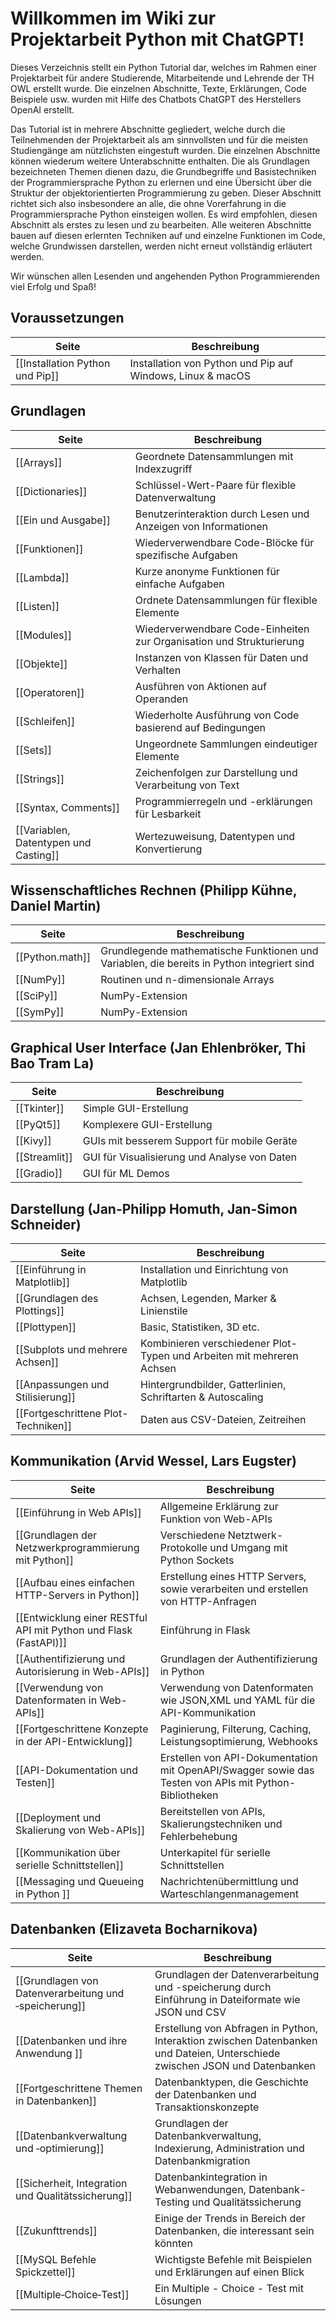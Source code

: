 # Willkommen im Wiki zur Projektarbeit Python mit ChatGPT!

Dieses Verzeichnis stellt ein Python Tutorial dar, welches im Rahmen einer Projektarbeit für andere Studierende, Mitarbeitende und Lehrende der TH OWL erstellt wurde. Die einzelnen Abschnitte, Texte, Erklärungen, Code Beispiele usw. wurden mit Hilfe des Chatbots ChatGPT des Herstellers OpenAI erstellt.

Das Tutorial ist in mehrere Abschnitte gegliedert, welche durch die Teilnehmenden der Projektarbeit als am sinnvollsten und für die meisten Studiengänge am nützlichsten eingestuft wurden. Die einzelnen Abschnitte können wiederum weitere Unterabschnitte enthalten. Die als Grundlagen bezeichneten Themen dienen dazu, die Grundbegriffe und Basistechniken der Programmiersprache Python zu erlernen und eine Übersicht über die Struktur der objektorientierten Programmierung zu geben. Dieser Abschnitt richtet sich also insbesondere an alle, die ohne Vorerfahrung in die Programmiersprache Python einsteigen wollen. Es wird empfohlen, diesen Abschnitt als erstes zu lesen und zu bearbeiten. Alle weiteren Abschnitte bauen auf diesen erlernten Techniken auf und einzelne Funktionen im Code, welche Grundwissen darstellen, werden nicht erneut vollständig erläutert werden. 

Wir wünschen allen Lesenden und angehenden Python Programmierenden viel Erfolg und Spaß!
## Voraussetzungen
| Seite | Beschreibung |
| ----------- | ----------- |
| [[Installation Python und Pip]] | Installation von Python und Pip auf Windows, Linux & macOS |

## Grundlagen
| Seite | Beschreibung |
| ----------- | ----------- |
| [[Arrays]] | Geordnete Datensammlungen mit Indexzugriff |
| [[Dictionaries]] | Schlüssel-Wert-Paare für flexible Datenverwaltung |
| [[Ein und Ausgabe]] | Benutzerinteraktion durch Lesen und Anzeigen von Informationen |
| [[Funktionen]] | Wiederverwendbare Code-Blöcke für spezifische Aufgaben |
| [[Lambda]] | Kurze anonyme Funktionen für einfache Aufgaben |
| [[Listen]] | Ordnete Datensammlungen für flexible Elemente |
| [[Modules]] | Wiederverwendbare Code-Einheiten zur Organisation und Strukturierung |
| [[Objekte]] | Instanzen von Klassen für Daten und Verhalten |
| [[Operatoren]] |Ausführen von Aktionen auf Operanden |
| [[Schleifen]] | Wiederholte Ausführung von Code basierend auf Bedingungen |
| [[Sets]] | Ungeordnete Sammlungen eindeutiger Elemente |
| [[Strings]] | Zeichenfolgen zur Darstellung und Verarbeitung von Text |
| [[Syntax, Comments]] | Programmierregeln und -erklärungen für Lesbarkeit |
| [[Variablen, Datentypen und Casting]] | Wertezuweisung, Datentypen und Konvertierung |

## Wissenschaftliches Rechnen (Philipp Kühne, Daniel Martin)
| Seite | Beschreibung |
| ----------- | ----------- |
| [[Python.math]] | Grundlegende mathematische Funktionen und Variablen, die bereits in Python integriert sind|
| [[NumPy]] | Routinen und n-dimensionale Arrays|
| [[SciPy]] | NumPy-Extension|
| [[SymPy]] | NumPy-Extension |


## Graphical User Interface (Jan Ehlenbröker, Thi Bao Tram La)
| Seite | Beschreibung |
| ----------- | ----------- |
| [[Tkinter]] | Simple GUI-Erstellung |
| [[PyQt5]] | Komplexere GUI-Erstellung |
| [[Kivy]] | GUIs mit besserem Support für mobile Geräte |
| [[Streamlit]] | GUI für Visualisierung und Analyse von Daten |
| [[Gradio]] | GUI für ML Demos |

## Darstellung (Jan-Philipp Homuth, Jan-Simon Schneider)
| Seite | Beschreibung |
| ----------- | ----------- |
| [[Einführung in Matplotlib]] | Installation und Einrichtung von Matplotlib |
| [[Grundlagen des Plottings]] | Achsen, Legenden, Marker & Linienstile |
| [[Plottypen]] | Basic, Statistiken, 3D etc. |
| [[Subplots und mehrere Achsen]] | Kombinieren verschiedener Plot-Typen und Arbeiten mit mehreren Achsen |
| [[Anpassungen und Stilisierung]] | Hintergrundbilder, Gatterlinien, Schriftarten & Autoscaling |
| [[Fortgeschrittene Plot-Techniken]] | Daten aus CSV-Dateien, Zeitreihen |

## Kommunikation (Arvid Wessel, Lars Eugster)
| Seite | Beschreibung |
| ----------- | ----------- |
| [[Einführung in Web APIs]] | Allgemeine Erklärung zur Funktion von Web-APIs |
| [[Grundlagen der Netzwerkprogrammierung mit Python]] | Verschiedene Netztwerk-Protokolle und Umgang mit Python Sockets |
| [[Aufbau eines einfachen HTTP-Servers in Python]] | Erstellung eines HTTP Servers, sowie verarbeiten und erstellen von HTTP-Anfragen |
| [[Entwicklung einer RESTful API mit Python und Flask (FastAPI)]] | Einführung in Flask |
| [[Authentifizierung und Autorisierung in Web-APIs]] | Grundlagen der Authentifizierung in Python |
| [[Verwendung von Datenformaten in Web-APIs]] | Verwendung von Datenformaten wie JSON,XML und YAML für die API-Kommunikation |
| [[Fortgeschrittene Konzepte in der API-Entwicklung]] | Paginierung, Filterung, Caching, Leistungsoptimierung, Webhooks |
| [[API-Dokumentation und Testen]] | Erstellen von API-Dokumentation mit OpenAPI/Swagger sowie das Testen von APIs mit Python-Bibliotheken |
| [[Deployment und Skalierung von Web-APIs]] | Bereitstellen von APIs, Skalierungstechniken und Fehlerbehebung |
| [[Kommunikation über serielle Schnittstellen]] | Unterkapitel für serielle Schnittstellen |
| [[Messaging und Queueing in Python ]] | Nachrichtenübermittlung und Warteschlangenmanagement |


## Datenbanken (Elizaveta Bocharnikova)

| Seite | Beschreibung |
| ----------- | ----------- |
| [[Grundlagen von Datenverarbeitung und ‐speicherung]] | Grundlagen der Datenverarbeitung und -speicherung durch Einführung in Dateiformate wie JSON und CSV |
| [[Datenbanken und ihre Anwendung ]] | Erstellung von Abfragen in Python,  Interaktion zwischen Datenbanken und Dateien, Unterschiede zwischen JSON und Datenbanken |
| [[Fortgeschrittene Themen in Datenbanken]] | Datenbanktypen, die Geschichte der Datenbanken und Transaktionskonzepte|
| [[Datenbankverwaltung und ‐optimierung]] | Grundlagen der Datenbankverwaltung, Indexierung, Administration und Datenbankmigration|
| [[Sicherheit, Integration und Qualitätssicherung]] |  Datenbankintegration in Webanwendungen, Datenbank-Testing und Qualitätssicherung  |
| [[Zukunfttrends]] |  Einige der Trends in Bereich der Datenbanken, die interessant sein könnten  |
| [[MySQL Befehle Spickzettel]] |  Wichtigste Befehle mit Beispielen und Erklärungen auf einen Blick |
| [[Multiple‐Choice‐Test]] |  Ein Multiple - Choice - Test mit Lösungen |

